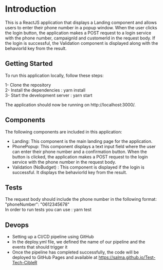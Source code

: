# Introduction

This is a ReactJS application that displays a Landing component and allows users to enter their phone number in a popup window. When the user clicks the login button, the application makes a POST request to a login service with the phone number, campaignId and customerId in the request body. If the login is successful, the Validation component is displayed along with the behaviorId key from the result.

## Getting Started
To run this application locally, follow these steps:

1- Clone the repository <br>
2- Install the dependencies : yarn install<br>
3- Start the development server : yarn start 

The application should now be running on http://localhost:3000/.

## Components

The following components are included in this application:
- Landing: This component is the main landing page for the application.
- PhonePopup: This component displays a text input field where the user can enter their phone number and a confirmation button. When the button is clicked, the application makes a POST request to the login service with the phone number in the request body.
- Validation (NoBudget) : This component is displayed if the login is successful. It displays the behaviorId key from the result.

## Tests
The request body should include the phone number in the following format:  "phoneNumber": "0612345678"<br>
In order to run tests you can use : yarn test

## Devops 

- Setting up a CI/CD pipeline using GitHub 
- In the deploy.yml file, we defined the name of our pipeline and the events that should trigger it
- Once the pipeline has completed successfully, the code will be deployed to GitHub Pages and available at https://salma.github.io/Test-Tech-CibleR



